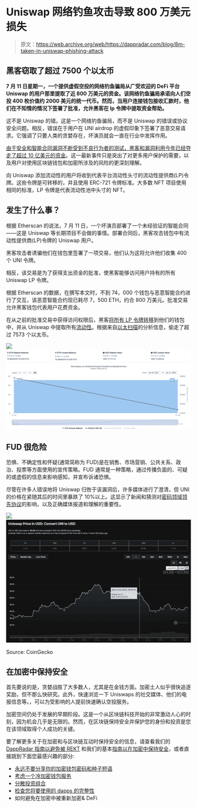 # Uniswap 网络钓鱼攻击导致 800 万美元损失

> 原文：<https://web.archive.org/web/https://dappradar.com/blog/8m-taken-in-uniswap-phishing-attack>

## 黑客窃取了超过 7500 个以太币

**7 月 11 日星期一，一个提供虚假空投的网络钓鱼骗局从广受欢迎的 DeFi 平台 Uniswap 的用户那里提取了近 800 万美元的资金。该网络钓鱼骗局承诺向人们空投 400 枚价值约 2000 美元的统一代币。然而，当用户连接钱包接收汇款时，他们在不知情的情况下签署了批准，允许黑客在 lp 令牌中提取资金帮助。**

这不是 Uniswap 的错。这是一个网络钓鱼骗局，而不是 Uniswap 的错误或协议安全问题。相反，错误在于用户在 UNI airdrop 的虚假印象下签署了恶意交易请求。它强调了只要人类的贪婪存在，坏演员就会一直在行业中发挥作用。

[由于安全和智能合同漏洞不断受到不良行为者的测试，黑客和漏洞利用今年已经夺走了超过 10 亿美元的资金](https://web.archive.org/web/20220811211650/https://dappradar.com/blog/dapp-industry-report-q2-nfts-and-web3-games-keep-enduring-market-conditions-as-shockwaves-from-the-terra-collapse-reach-cefi-and-vcs/#Security-should-remain-a-focus---$676-million-was-stolen-in-crypto-assets-during-Q2)。这一最新事件只是突出了对更多用户保护的需要，以及用户对使用区块链钱包和加密所涉及的风险的更深刻理解。

向 Uniswap 添加流动性的用户将收到代表平台流动性头寸的流动性提供商(LP)令牌。这些令牌是可转移的，并且使用 ERC-721 令牌标准。大多数 NFT 项目使用相同的标准，LP 令牌是代表流动性池中头寸的 NFT。

## 发生了什么事？

根据 Etherscan 的说法，7 月 11 日，一个坏演员部署了一个未经验证的智能合同——这是 Uniswap 等长期项目不会做的事情。部署合同后，黑客攻击钱包中有流动性提供商(LP)令牌的 Uniswap 用户。

黑客攻击者诱骗他们在钱包里签署了一项交易，他们认为这将允许他们收集 400 个 UNI 令牌。

相反，该交易是为了获得支出资金的批准，使黑客能够访问用户持有的所有 Uniswap LP 令牌。

根据 Etherscan 的数据，在撰写本文时，不到 74，000 个钱包与恶意智能合约进行了交互，该恶意智能合约现已耗尽 7，500 ETH，约合 800 万美元。批准交易允许黑客钱包代表用户花费资金。

在从之前的批准交易中获得访问权限后，黑客[将所有 LP 令牌转移](https://web.archive.org/web/20220811211650/https://etherscan.io/address/0xecc6b71b294cd4e1baf87e95fb1086b835bb4eba#tokentxnsErc721)到他们的钱包中，并从 Uniswap 中提取所有[流动性](https://web.archive.org/web/20220811211650/https://etherscan.io/tx/0xdfa99059d33b0f6dd23b2c82921f57709604e40e7f580b260347c317addee89c)。根据来自[以太扫描](https://web.archive.org/web/20220811211650/https://etherscan.io/address/0x09b5027ef3a3b7332ee90321e558bad9c4447afa#analytics)的分析信息，偷走了超过 7573 个以太币。

![](img/53d2405a46cd3aa19c9ff67d12fc81ab.png)![](img/210e8492988cffae974cc5570a5a06a2.png)

## FUD 很危险

恐惧、不确定性和怀疑(通常简称为 FUD)是在销售、市场营销、公共关系、政治、投票等方面使用的宣传策略。FUD 通常是一种策略，通过传播负面的、可疑的或虚假的信息来影响感知，并宣布诉诸恐惧。

尽管在许多人错误地将 Uniswap 归咎于该漏洞后，许多媒体进行了澄清，但 UNI 的价格在紧随其后的时间里暴跌了 10%以上。这显示了新闻和猜测对[密码领域领先协议](https://web.archive.org/web/20220811211650/https://dappradar.com/rankings)的影响，以及正确媒体报道和理解的重要性。

![](img/ff6e21390501aba5fe0c1519d91cb348.png)![](img/ceec550557894db1ad87de5eb605c6f4.png)

Source: CoinGecko

## 在加密中保持安全

首先要说的是，贪婪战胜了大多数人，尤其是在金钱方面。加密土人似乎很快追逐奖励，但不那么快研究。此外，快速浏览一下 Uniswaps 的社交媒体、他们的电报信息等。，可以为受影响的人提前快速确认空投服务。

加密空间仍处于发展的早期阶段。这是一个从区块链科技开始的非常激动人心的时刻，因为机会几乎是无限的。然而，在区块链保持安全并保护您的身份和投资是您在该领域取得个人成功的关键。

要了解更多关于在加密和与区块链互动时保持安全的信息，请查看我们的 [DappRadar 指南以避免被 REKT](https://web.archive.org/web/20220811211650/https://dappradar.com/blog/how-to-avoid-getting-rekt-in-crypto-defi) 和我们的基本[指南以在加密中保持安全](https://web.archive.org/web/20220811211650/https://dappradar.com/blog/4-tips-on-blockchain-cybersecurity-stay-safe-in-crypto)，或者直接跳到下面您最感兴趣的部分:

*   [永远不要分享你的加密钱包密码和种子短语](https://web.archive.org/web/20220811211650/https://dappradar.com/blog/4-tips-on-blockchain-cybersecurity-stay-safe-in-crypto)
*   [考虑一个冷加密钱包服务](https://web.archive.org/web/20220811211650/https://dappradar.com/blog/4-tips-on-blockchain-cybersecurity-stay-safe-in-crypto)
*   [分散投资组合](https://web.archive.org/web/20220811211650/https://dappradar.com/blog/4-tips-on-blockchain-cybersecurity-stay-safe-in-crypto)
*   [检查您将要使用的 dapps 的完整性](https://web.archive.org/web/20220811211650/https://dappradar.com/blog/4-tips-on-blockchain-cybersecurity-stay-safe-in-crypto)
*   如何避免在加密中被重新加密& DeFi